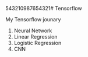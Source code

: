 543210987654321# Tensorflow

My Tensorflow jounary
  1. Neural Network
  2. Linear Regression
  3. Logistic Regression
  4. CNN
